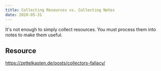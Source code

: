 ```yaml
---
title: Collecting Resources vs. Collecting Notes
date: 2020-05-31
---
```


It's not enough to simply collect resources. You must process them into notes to make them useful.

## Resource
<https://zettelkasten.de/posts/collectors-fallacy/>